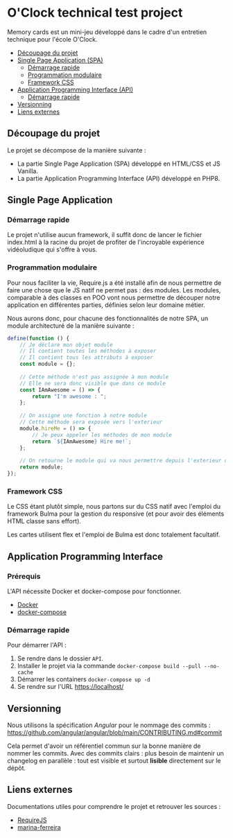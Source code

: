 # O'Clock technical test project
Memory cards est un mini-jeu développé dans le cadre d'un entretien technique pour l'école O'Clock.

- [Découpage du projet](#decoupage_projet)
- [Single Page Application (SPA)](#spa)
  - [Démarrage rapide](#spa_demarrage-rapide)
  - [Programmation modulaire](#spa_progammation_modulaire)
  - [Framework CSS](#spa_framework_css)
- [Application Programming Interface (API)](#api)
  - [Démarrage rapide](#api_demarrage_rapide) 
- [Versionning](#versionning)
- [Liens externes](#spa_lien_externe)

## <a name="decoupage_projet"></a> Découpage du projet
Le projet se décompose de la manière suivante :
* La partie Single Page Application (SPA) développé en HTML/CSS et JS Vanilla.
* La partie Application Programming Interface (API) développé en PHP8.

## <a name="spa"></a> Single Page Application
### Démarrage rapide
Le projet n'utilise aucun framework, il suffit donc de lancer le fichier index.html à la racine du projet de profiter de l'incroyable expérience vidéoludique qui s'offre à vous.

### <a name="spa_programmation_modulaire"></a> Programmation modulaire
Pour nous faciliter la vie, Require.js a été installé afin de nous permettre de faire une chose que le JS natif ne permet pas : des modules. Les modules, comparable à des classes en POO vont nous permettre de découper notre application en différentes parties, définies selon leur domaine métier.

Nous aurons donc, pour chacune des fonctionnalités de notre SPA, un module architecturé de la manière suivante :
```javascript
define(function () {
    // Je déclare mon objet module
    // Il contient toutes les méthodes à exposer
    // Il contient tous les attributs à exposer
    const module = {};
    
    // Cette méthode n'est pas assignée à mon module
    // Elle ne sera donc visible que dans ce module
    const IAmAwesome = () => {
        return "I'm awesome : ";
    };
    
    // On assigne une fonction à notre module
    // Cette méthode sera exposée vers l'exterieur
    module.hireMe = () => {
        // Je peux appeler les méthodes de mon module
        return `${IAmAwesome} Hire me!`;
    };
    
    // On retourne le module qui va nous permettre depuis l'exterieur d'intéragir avec les méthodes qu'il expose
    return module;
});
```

### <a name="spa_framework_css"></a> Framework CSS
Le CSS étant plutôt simple, nous partons sur du CSS natif avec l'emploi du framework Bulma pour la gestion du responsive (et pour avoir des éléments HTML classe sans effort).

Les cartes utilisent flex et l'emploi de Bulma est donc totalement facultatif.

## <a name="api"></a> Application Programming Interface
### <a name="api_prerequise"></a> Prérequis
L'API nécessite Docker et docker-compose pour fonctionner.
* [Docker](https://docs.docker.com/get-started/)
* [docker-compose](https://docs.docker.com/compose/gettingstarted/)

### <a name="api_demarrage_rapide"></a> Démarrage rapide
Pour démarrer l'API :
1. Se rendre dans le dossier `API`.
2. Installer le projet via la commande `docker-compose build --pull --no-cache`
3. Démarrer les containers `docker-compose up -d`
4. Se rendre sur l'URL [https://localhost/](https://localhost/)

## <a name="versionning"></a> Versionning
Nous utilisons la spécification _Angular_ pour le nommage des commits : https://github.com/angular/angular/blob/main/CONTRIBUTING.md#commit

Cela permet d'avoir un référentiel commun sur la bonne manière de nommer les commits. Avec des commits clairs : plus besoin de maintenir un changelog en parallèle : tout est visible et surtout **lisible** directement sur le dépôt.

## <a name="spa_lien_externe"></a> Liens externes
Documentations utiles pour comprendre le projet et retrouver les sources :
* [RequireJS](https://requirejs.org)
* [marina-ferreira](https://marina-ferreira.github.io/)